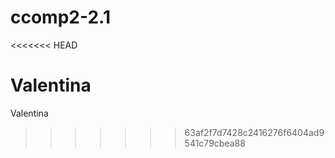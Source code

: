 # ccomp2-2.1
<<<<<<< HEAD

Valentina
=======
Valentina
>>>>>>> 63af2f7d7428c2416276f6404ad9541c79cbea88
